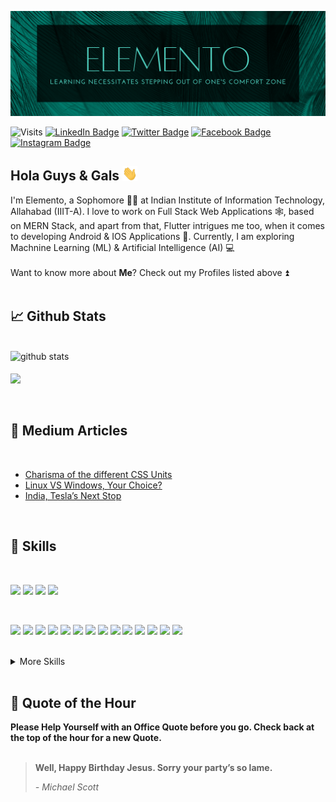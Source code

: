 ![Elemento's GitHub Banner](./assets/cover_large.png)

![Visits](https://visitor-badge.laobi.icu/badge?page_id=elemento24.elemento24)
[![LinkedIn Badge](https://img.shields.io/badge/LinkedIn-Profile-informational?style=flat&logo=linkedin&logoColor=white&color=blue)](https://www.linkedin.com/in/vishesh-mittal-9551a4199/)
[![Twitter Badge](https://img.shields.io/badge/Twitter-Profile-informational?style=flat&logo=twitter&logoColor=white&color=blue)](https://twitter.com/Vishesh30493930)
[![Facebook Badge](https://img.shields.io/badge/Facebook-Profile-informational?style=flat&logo=facebook&logoColor=white&color=blue)](https://www.facebook.com/elemento24)
[![Instagram Badge](https://img.shields.io/badge/Instagram-Profile-informational?style=flat&logo=instagram&logoColor=white&color=blue)](https://www.instagram.com/elemento.24/)

## Hola Guys & Gals <img src="./assets/wave.gif" width="24px" alt="Hi">

I'm Elemento, a Sophomore 🧑‍🎓 at Indian Institute of Information Technology, Allahabad (IIIT-A). I love to work on Full Stack Web Applications 🕸️, based on MERN Stack, and apart from that, Flutter intrigues me too, when it comes to developing Android & IOS Applications 📱. Currently, I am exploring Machnine Learning (ML) & Artificial Intelligence (AI) 💻
<br>
<br>
Want to know more about <b>Me</b>? Check out my Profiles listed above ⏫
<br>
<br>

## &#x1f4c8; Github Stats
<br />
<img src="https://github-readme-stats.vercel.app/api/?username=Elemento24&show_icons=true&theme=gotham" alt="github stats"/>
<br />
<br />
<a href="https://github.com/elemento24/github-readme-stats"><img align="center" src="https://github-readme-stats.vercel.app/api/top-langs/?username=elemento24&layout=compact&theme=gotham" /></a>
<br />
<br />
<br />

## 📝 Medium Articles
<br>

- [Charisma of the different CSS Units](https://medium.com/developer-student-clubs-iiit-allahabad/charisma-of-the-different-css-units-a49a3806c8c2)
- [Linux VS Windows, Your Choice?](https://medium.com/developer-student-clubs-iiit-allahabad/linux-vs-windows-your-choice-76fad3ad6ce6)
- [India, Tesla’s Next Stop](https://medium.com/developer-student-clubs-iiit-allahabad/india-teslas-next-stop-90887a588fa5)

<br>

## 💼 Skills
<br>

![](https://img.shields.io/badge/Code-JavaScript-informational?style=flat&logo=javascript&logoColor=white&color=4AB197)
![](https://img.shields.io/badge/Code-Python-informational?style=flat&logo=python&logoColor=white&color=4AB197)
![](https://img.shields.io/badge/Code-Dart-informational?style=flat&logo=dart&logoColor=white&color=4AB197)
![](https://img.shields.io/badge/Code-C-informational?style=flat&logo=c&logoColor=white&color=4AB197)

<br>

![](https://img.shields.io/badge/Code-Flutter-informational?style=flat&logo=flutter&logoColor=white&color=4AB197)
![](https://img.shields.io/badge/Code-Firebase-informational?style=flat&logo=firebase&logoColor=white&color=4AB197)
![](https://img.shields.io/badge/Code-HTML5-informational?style=flat&logo=html5&logoColor=white&color=4AB197)
![](https://img.shields.io/badge/Code-jQuery-informational?style=flat&logo=jquery&logoColor=white&color=4AB197)
![](https://img.shields.io/badge/Code-NodeJS-informational?style=flat&logo=node.js&logoColor=white&color=4AB197)
![](https://img.shields.io/badge/Code-Nodemon-informational?style=flat&logo=nodemon&logoColor=white&color=4AB197)
![](https://img.shields.io/badge/Code-React-informational?style=flat&logo=react&logoColor=white&color=4AB197)
![](https://img.shields.io/badge/Code-ReactRouter-informational?style=flat&logo=react-router&logoColor=white&color=4AB197)
![](https://img.shields.io/badge/Code-Redux-informational?style=flat&logo=Redux&logoColor=white&color=4AB197)
![](https://img.shields.io/badge/Code-MongoDB-informational?style=flat&logo=MongoDB&logoColor=white&color=4AB197)
![](https://img.shields.io/badge/Code-Webpack-informational?style=flat&logo=webpack&logoColor=white&color=4AB197)
![](https://img.shields.io/badge/Code-Babel-informational?style=flat&logo=babel&logoColor=white&color=4AB197)
![](https://img.shields.io/badge/Code-JSON-informational?style=flat&logo=json&logoColor=white&color=4AB197)
![](https://img.shields.io/badge/Code-MongoDB-informational?style=flat&logo=firebase&logoColor=white&color=4AB197)

<br>
<details>
<summary>More Skills</summary>
<br>

![](https://img.shields.io/badge/Style-CSS3-informational?style=flat&logo=css3&logoColor=white&color=4AB197)
![](https://img.shields.io/badge/Style-Sass-informational?style=flat&logo=sass&logoColor=white&color=4AB197)
![](https://img.shields.io/badge/Style-Bootstrap-informational?style=flat&logo=bootstrap&logoColor=white&color=4AB197)
![](https://img.shields.io/badge/Style-MaterialUI-informational?style=flat&logo=material-ui&logoColor=white&color=4AB197)
![](https://img.shields.io/badge/Style-FontAwesome-informational?style=flat&logo=font-awesome&logoColor=white&color=4AB197)

<br>

![](https://img.shields.io/badge/Tools-GitHub-informational?style=flat&logo=GitHub&logoColor=white&color=4AB197)
![](https://img.shields.io/badge/Tools-Git-informational?style=flat&logo=git&logoColor=white&color=4AB197)
![](https://img.shields.io/badge/Tools-Google-informational?style=flat&logo=google&logoColor=white&color=4AB197)
![](https://img.shields.io/badge/Tools-AWS-informational?style=flat&logo=amazon-aws&logoColor=white&color=4AB197)
![](https://img.shields.io/badge/Tools-NPM-informational?style=flat&logo=npm&logoColor=white&color=4AB197)
![](https://img.shields.io/badge/Tools-Android-informational?style=flat&logo=android&logoColor=white&color=4AB197)
![](https://img.shields.io/badge/Tools-Heroku-informational?style=flat&logo=heroku&logoColor=white&color=4AB197)
![](https://img.shields.io/badge/Tools-Netlify-informational?style=flat&logo=netlify&logoColor=white&color=4AB197)
![](https://img.shields.io/badge/Tools-Postman-informational?style=flat&logo=Postman&logoColor=white&color=4AB197)
![](https://img.shields.io/badge/Tools-Codepen-informational?style=flat&logo=Codepen&logoColor=white&color=4AB197)
![](https://img.shields.io/badge/Tools-Trello-informational?style=flat&logo=Trello&logoColor=white&color=4AB197)
![](https://img.shields.io/badge/Tools-Linux-informational?style=flat&logo=Linux&logoColor=white&color=4AB197)
![](https://img.shields.io/badge/Tools-Ubuntu-informational?style=flat&logo=Ubuntu&logoColor=white&color=4AB197)
![](https://img.shields.io/badge/Tools-Debian-informational?style=flat&logo=Debian&logoColor=white&color=4AB197)
![](https://img.shields.io/badge/Tools-GoogleChrome-informational?style=flat&logo=google-chrome&logoColor=white&color=4AB197)
![](https://img.shields.io/badge/Tools-Firefox-informational?style=flat&logo=Firefox&logoColor=white&color=4AB197)
![](https://img.shields.io/badge/Tools-VSCode-informational?style=flat&logo=visual-studio-code&logoColor=white&color=4AB197)
![](https://img.shields.io/badge/Tools-Atom-informational?style=flat&logo=atom&logoColor=white&color=4AB197)

<br>
</details>

<br>
 
## 📣 Quote of the Hour
**Please Help Yourself with an Office Quote before you go. Check back at the top of the hour for a new Quote.**
<br>
<br>

> <b>Well, Happy Birthday Jesus. Sorry your party’s so lame.</b>
> <p><i>- Michael Scott</i></p>

<br>